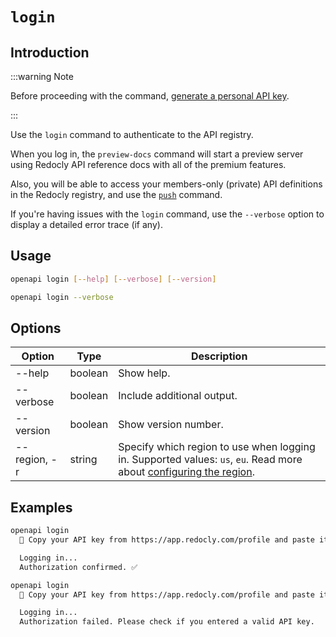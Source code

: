 # `login`

## Introduction

:::warning Note

Before proceeding with the command, [generate a personal API key](../../settings/personal-api-keys.md).

:::

Use the `login` command to authenticate to the API registry.

When you log in, the `preview-docs` command will start a preview server using Redocly API reference docs with all of the premium features.

Also, you will be able to access your members-only (private) API definitions in the Redocly registry, and use the [`push`](./push.md) command.

If you're having issues with the `login` command, use the `--verbose` option to display a detailed error trace (if any).


## Usage

```bash
openapi login [--help] [--verbose] [--version]

openapi login --verbose
```

## Options

Option | Type | Description
-- | -- | --
--help | boolean | Show help.
--verbose | boolean | Include additional output.
--version | boolean | Show version number.
--region, -r | string | Specify which region to use when logging in. Supported values: `us`, `eu`. Read more about [configuring the region](../configuration/index.mdx).

## Examples

```bash Successful login
openapi login
  🔑 Copy your API key from https://app.redocly.com/profile and paste it below:

  Logging in...
  Authorization confirmed. ✅
```

```bash Failed login
openapi login
  🔑 Copy your API key from https://app.redocly.com/profile and paste it below:

  Logging in...
  Authorization failed. Please check if you entered a valid API key.
```
